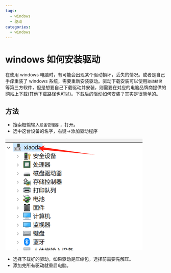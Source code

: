 ```yaml
---
tags:
  - windows
  - 驱动
categories:
  - windows
---
```


# windows 如何安装驱动

在使用 windows 电脑时，有可能会出现某个驱动损坏，丢失的情况。或者是自己手痒重装了 windows 系统，需要重新安装驱动。驱动下载安装可以使用`驱动精灵` 等第三方软件，但是想要自己下载驱动并安装，则需要在对应的电脑品牌商提供的网站上下载(其他下载路径也可以)。下载后的驱动如何安装？其实是很简单的。

## 方法

- 搜索框输输入`设备管理器` ，打开。
- 选中这台设备的名字，右键->添加驱动程序

![01](./images/01.png)

- 选择下载好的驱动，如果驱动是压缩包，选择前需要先解压。
- 添加完所有驱动就重启电脑。
